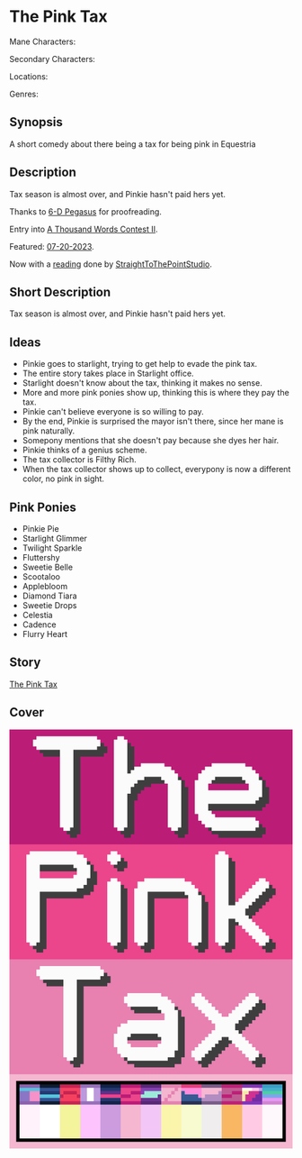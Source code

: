 # The Pink Tax

Mane Characters: 

Secondary Characters: 

Locations: 

Genres:

## Synopsis
A short comedy about there being a tax for being pink in Equestria

## Description
Tax season is almost over, and Pinkie hasn't paid hers yet.

Thanks to [6-D Pegasus](https://www.fimfiction.net/user/293755/6-D+Pegasus) for proofreading.

Entry into [A Thousand Words Contest II](https://www.fimfiction.net/group/216361/a-thousand-words/thread/517645/a-thousand-words-contest-ii-2023-may-29-jul-30).

Featured: [07-20-2023](https://github.com/SilkRose/Pony/blob/mane/src/stories/the-pink-tax/featured-2023-07-20-15-26-33.png).

Now with a [reading](https://www.youtube.com/watch?v=6DTLq1e9NXk) done by [StraightToThePointStudio](https://www.youtube.com/@StraightToThePointStudio).

## Short Description
Tax season is almost over, and Pinkie hasn't paid hers yet.

## Ideas
- Pinkie goes to starlight, trying to get help to evade the pink tax.
- The entire story takes place in Starlight office.
- Starlight doesn't know about the tax, thinking it makes no sense.
- More and more pink ponies show up, thinking this is where they pay the tax.
- Pinkie can't believe everyone is so willing to pay.
- By the end, Pinkie is surprised the mayor isn't there, since her mane is pink naturally.
- Somepony mentions that she doesn't pay because she dyes her hair.
- Pinkie thinks of a genius scheme.
- The tax collector is Filthy Rich.
- When the tax collector shows up to collect, everypony is now a different color, no pink in sight.

## Pink Ponies
- Pinkie Pie
- Starlight Glimmer
- Twilight Sparkle
- Fluttershy
- Sweetie Belle
- Scootaloo
- Applebloom
- Diamond Tiara
- Sweetie Drops
- Celestia
- Cadence
- Flurry Heart

## Story
[The Pink Tax](./the-pink-tax.md)

## Cover
![cover](./cover/cover-upscaled.png)